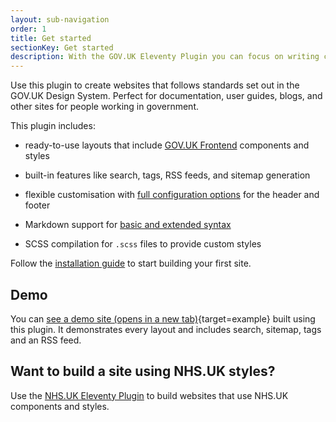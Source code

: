```yaml
---
layout: sub-navigation
order: 1
title: Get started
sectionKey: Get started
description: With the GOV.UK Eleventy Plugin you can focus on writing content instead of writing code.
---
```


Use this plugin to create websites that follows standards set out in the GOV.UK Design System. Perfect for documentation, user guides, blogs, and other sites for people working in government.

This plugin includes:

- ready-to-use layouts that include [GOV.UK Frontend](https://github.com/alphagov/govuk-frontend) components and styles

- built-in features like search, tags, RSS feeds, and sitemap generation

- flexible customisation with [full configuration options](/get-started/options) for the header and footer

- Markdown support for [basic and extended syntax](/example/markdown)

- SCSS compilation for `.scss` files to provide custom styles

Follow the [installation guide](/get-started/install) to start building your first site.

## Demo

You can [see a demo site (opens in a new tab)](/example){target=example} built using this plugin. It demonstrates every layout and includes search, sitemap, tags and an RSS feed.

## Want to build a site using NHS.UK styles?

Use the [NHS.UK Eleventy Plugin](https://x-govuk.github.io/nhsuk-eleventy-plugin/) to build websites that use NHS.UK components and styles.
